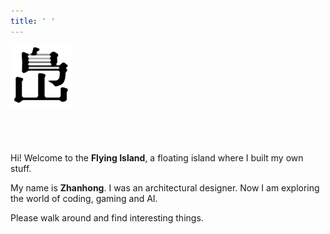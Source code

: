 ```yaml
---
title: ' '
---
```



<img src="img/logo.png" style="align: center; margin-bottom: 4em; width: 7em;">

Hi! Welcome to the **Flying Island**, a floating island where I built my own stuff.

My name is **Zhanhong**. I was an architectural designer. Now I am exploring the world of coding, gaming and AI.

Please walk around and find interesting things.

